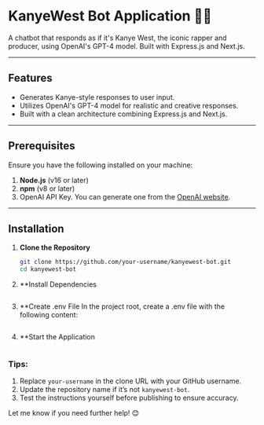 # KanyeWest Bot Application 🎤🤖

A chatbot that responds as if it's Kanye West, the iconic rapper and producer, using OpenAI's GPT-4 model. Built with Express.js and Next.js.

---

## Features
- Generates Kanye-style responses to user input.
- Utilizes OpenAI's GPT-4 model for realistic and creative responses.
- Built with a clean architecture combining Express.js and Next.js.

---

## Prerequisites
Ensure you have the following installed on your machine:
1. **Node.js** (v16 or later)
2. **npm** (v8 or later)
3. OpenAI API Key. You can generate one from the [OpenAI website](https://platform.openai.com/signup/).

---

## Installation

1. **Clone the Repository**
   ```bash
   git clone https://github.com/your-username/kanyewest-bot.git
   cd kanyewest-bot
2. **Install Dependencies
   ```npm install

3. **Create .env File In the project root, create a .env file with the following content:
    ```OPENAI_API_KEY=your_openai_api_key

4. **Start the Application
   ```node server.js

### Tips:
1. Replace `your-username` in the clone URL with your GitHub username.
2. Update the repository name if it’s not `kanyewest-bot`.
3. Test the instructions yourself before publishing to ensure accuracy.

Let me know if you need further help! 😊



